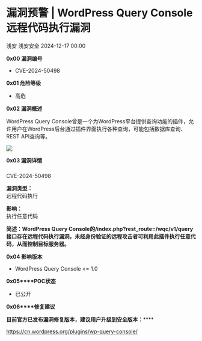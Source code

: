 #  漏洞预警 | WordPress Query Console远程代码执行漏洞   
浅安  浅安安全   2024-12-17 00:00  
  
**0x00 漏洞编号**  
- CVE-2024-50498  
  
**0x01 危险等级**  
- 高危  
  
**0x02 漏洞概述**  
  
WordPress Query Console曾是一个为WordPress平台提供查询功能的插件，允许用户在WordPress后台通过插件界面执行各种查询，可能包括数据库查询、REST API查询等。  
  
![](https://mmbiz.qpic.cn/sz_mmbiz_png/7stTqD182SVAKGNs1n6V1Y0PZEHjPRmaICY57VJloVKIAfS2aNM5Qknx6toV5bnat9b6dXdfkJmHI3TRAIsozA/640?wx_fmt=png&from=appmsg "")  
  
**0x03 漏洞详情**  
###   
  
CVE-2024-50498  
  
**漏洞类型：**  
远程代码执行  
  
**影响：**  
执行任意代码  
  
**简述：WordPress Query Console的/index.php?rest_route=/wqc/v1/query接口存在远程代码执行漏洞，未经身份验证的远程攻击者可利用此插件执行任意代码，从而控制目标服务器。**  
  
**0x04 影响版本**  
- WordPress Query Console <= 1.0  
  
**0x05****POC状态**  
- 已公开  
  
**0x06****修复建议**  
  
******目前官方已发布漏洞修复版本，建议用户升级到安全版本****：******  
  
https://cn.wordpress.org/plugins/wp-query-console/  
  
  
  
